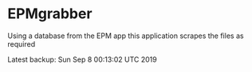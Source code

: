 # EPMgrabber
Using a database from the EPM app this application scrapes the files as required


Latest backup: Sun Sep 8 00:13:02 UTC 2019
